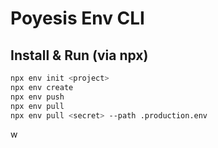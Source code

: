 # Poyesis Env CLI

## Install & Run (via npx)

```bash
npx env init <project>
npx env create
npx env push
npx env pull
npx env pull <secret> --path .production.env
```
w